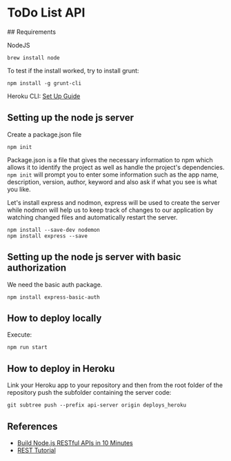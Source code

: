 # ToDo List API

## Requirements

NodeJS
```
brew install node
```
To test if the install worked, try to install grunt:
```
npm install -g grunt-cli
```

Heroku CLI: [Set Up Guide](https://devcenter.heroku.com/articles/getting-started-with-nodejs#set-up)

## Setting up the node js server

Create a package.json file
```
npm init
```
Package.json is a file that gives the necessary information to npm which allows it to identify the project as well as handle the project's dependencies. `npm init` will prompt you to enter some information such as the app name, description, version, author, keyword and also ask if what you see is what you like.

Let's install express and nodmon, express will be used to create the server while nodmon will help us to keep track of changes to our application by watching changed files and automatically restart the server.

```
npm install --save-dev nodemon
npm install express --save
```

## Setting up the node js server with basic authorization

We need the basic auth package.
```
npm install express-basic-auth
```
## How to deploy locally

Execute:
```
npm run start
```

## How to deploy in Heroku

Link your Heroku app to your repository and then from the root folder of the repository push the subfolder containing the server code:

```
git subtree push --prefix api-server origin deploys_heroku
```

## References
- [Build Node.js RESTful APIs in 10 Minutes](https://www.codementor.io/olatundegaruba/nodejs-restful-apis-in-10-minutes-q0sgsfhbd)
- [REST Tutorial](https://github.com/miguelgrinberg/REST-tutorial)

